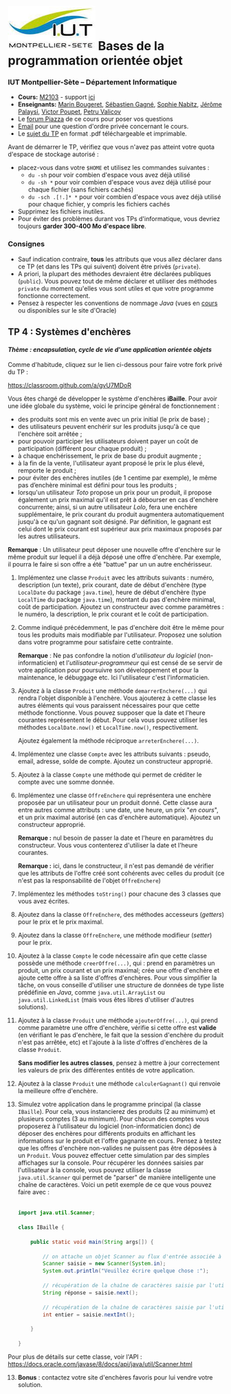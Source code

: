 # ![](ressources/logo.jpeg) Bases de la programmation orientée objet 

### IUT Montpellier-Sète – Département Informatique

* **Cours:** [M2103](http://cache.media.enseignementsup-recherche.gouv.fr/file/25/09/7/PPN_INFORMATIQUE_256097.pdf) - support [ici](https://github.com/IUTInfoMontp-M2103/Ressources)
* **Enseignants:** [Marin Bougeret](mailto:marin.bougeret@umontpellier.fr), [Sébastien Gagné](mailto:sebastien.gagne@umontpellier.fr), [Sophie Nabitz](mailto:sophie.nabitz@univ-avignon.fr), [Jérôme Palaysi](mailto:jerome.palaysi@umontpellier.fr), [Victor Poupet](mailto:victor.poupet@umontpellier.fr), [Petru Valicov](mailto:petru.valicov@umontpellier.fr)
* Le [forum Piazza](https://piazza.com/class/k52c8w685w3210) de ce cours pour poser vos questions
* [Email](mailto:petru.valicov@umontpellier.fr) pour une question d'ordre privée concernant le cours.
* Le [sujet du TP](http://pageperso.lif.univ-mrs.fr/~petru.valicov/Cours/M2103/TP4.pdf) en format .pdf téléchargeable et imprimable.

Avant de démarrer le TP, vérifiez que vous n'avez pas atteint votre quota d'espace de stockage autorisé :

* placez-vous dans votre `$HOME` et utilisez les commandes suivantes :
    * `du -sh` pour voir combien d'espace vous avez déjà utilisé
    * `du -sh *` pour voir combien d'espace vous avez déjà utilisé pour chaque fichier (sans fichiers cachés)
    * `du -sch .[!.]* *` pour voir combien d'espace vous avez déjà utilisé pour chaque fichier, y compris les fichiers cachés
* Supprimez les fichiers inutiles.
* Pour éviter des problèmes durant vos TPs d'informatique, vous devriez toujours **garder 300-400 Mo d'espace libre**.


### Consignes
- Sauf indication contraire, **tous** les attributs que vous allez déclarer dans ce TP (et dans les TPs qui suivent) doivent être privés (`private`).
- A priori, la plupart des méthodes devraient être déclarées publiques (`public`). Vous pouvez tout de même déclarer et utiliser des méthodes `private` du moment qu'elles vous sont utiles et que votre programme fonctionne correctement.
- Pensez à respecter les conventions de nommage *Java* (vues en [cours](http://pageperso.lif.univ-mrs.fr/~petru.valicov/Cours/M2103/BPOO_Generalites_x4.pdf) ou disponibles sur le site d'Oracle)


## TP 4 : Systèmes d'enchères
#### _Thème : encapsulation, cycle de vie d'une application orientée objets_

Comme d'habitude, cliquez sur le lien ci-dessous pour faire votre fork privé du TP :

https://classroom.github.com/a/gvU7MDoR


Vous êtes chargé de développer le système d'enchères **iBaille**. Pour avoir une idée globale du système,
voici le principe général de fonctionnement :

* des produits sont mis en vente avec un prix initial (le prix de base) ;
* des utilisateurs peuvent enchérir sur les produits jusqu'à ce que l'enchère soit arrêtée ;
* pour pouvoir participer les utilisateurs doivent payer un coût de participation (différent pour chaque produit) ;
* à chaque enchérissement, le prix de base du produit augmente ;
* à la fin de la vente, l'utilisateur ayant proposé le prix le plus élevé, remporte le produit ;
* pour éviter des enchères inutiles (de 1 centime par exemple), le même pas d’enchère minimal est défini pour tous les produits ;
* lorsqu'un utilisateur _Toto_ propose un prix pour un produit, il propose également un prix maximal qu'il est prêt à débourser
en cas d'enchère concurrente; ainsi, si un autre utilisateur _Lolo_, fera une enchère supplémentaire, le prix courant du produit
augmentera automatiquement jusqu'à ce qu'un gagnant soit désigné. Par définition, le gagnant est celui dont le prix courant
est supérieur aux prix maximaux proposés par les autres utilisateurs.

**Remarque** : Un utilisateur peut déposer une nouvelle offre d'enchère sur le même produit sur lequel il a déjà déposé une offre d'enchère.
Par exemple, il pourra le faire si son offre a été "battue" par un un autre enchérisseur.



1. Implémentez une classe `Produit` avec les attributs suivants : numéro, description (un texte), prix courant,
date de début d'enchère (type `LocalDate` du package `java.time`), heure de début d'enchère (type `LocalTime` du package
 `java.time`), montant du pas d'enchère minimal, coût de participation. Ajoutez un constructeur avec comme paramètres : le numéro,
  la description, le prix courant et le coût de participation.
 
2. Comme indiqué précédemment, le pas d'enchère doit être le même pour tous les produits mais modifiable par l'utilisateur.
Proposez une solution dans votre programme pour satisfaire cette contrainte.

    **Remarque** : Ne pas confondre la notion d'_utilisateur du logiciel_ (non-informaticien) et l'_utilisateur-programmeur_
qui est censé de se servir de votre application pour poursuivre son développement et pour la maintenance, le débuggage etc.
Ici l'utilisateur c'est l'informaticien.

3. Ajoutez à la classe  `Produit` une méthode `demarrerEnchere(...)` qui rendra l'objet disponible à l'enchère.
Vous ajouterez à cette classe les autres éléments qui vous paraissent nécessaires pour que cette méthode fonctionne.
Vous pouvez supposer que la date et l'heure courantes représentent le début. Pour cela vous pouvez utiliser les méthodes
`LocalDate.now()` et `LocalTime.now()`, respectivement.

    Ajoutez également la méthode réciproque `arreterEnchere(...)`.
 
4. Implémentez une classe `Compte`  avec les attributs suivants : pseudo, email, adresse, solde de compte.
Ajoutez un constructeur approprié.

5. Ajoutez à la classe `Compte` une méthode qui permet de créditer le compte avec une somme donnée.

6. Implémentez une classe `OffreEnchere` qui représentera une enchère proposée par un utilisateur pour un produit donné.
Cette classe aura entre autres comme attributs : une date, une heure, un prix "_en cours_", et un prix maximal autorisé (en cas
d'enchère automatique). Ajoutez un constructeur approprié.

    **Remarque :** nul besoin de passer la date et l'heure en paramètres
     du constructeur. Vous vous contenterez d'utiliser la date et l'heure courantes.
     
    **Remarque :** ici, dans le constructeur, il n'est pas demandé de vérifier que les attributs de l'offre créé sont cohérents avec celles du produit (ce n'est pas la responsabilité de l'objet `OffreEnchere`)
     
7. Implémentez les méthodes `toString()` pour chacune des 3 classes que vous avez écrites.

8. Ajoutez dans la classe `OffreEnchere`, des méthodes accesseurs (_getters_) pour le prix et le prix maximal.

9. Ajoutez dans la classe `OffreEnchere`, une méthode modifieur (_setter_) pour le prix.

10. Ajoutez à la classe `Compte` le code nécessaire afin que cette classe possède une méthode `creerOffre(...)`, qui :
prend en paramètres un produit, un prix courant et un prix maximal;
crée une offre d'enchère et ajoute cette offre à sa liste d'offres d'enchères. Pour vous simplifier la tâche,
on vous conseille d'utiliser une structure de données de type liste prédéfinie en _Java_,
comme `java.util.ArrayList` ou `java.util.LinkedList` (mais vous êtes libres d'utiliser d'autres solutions).

11. Ajoutez à la classe `Produit` une méthode `ajouterOffre(...)`, qui prend comme paramètre une offre d'enchère,
vérifie si cette offre est __valide__ (en vérifiant le pas d'enchère, le fait que la session d'enchère du produit n'est
pas arrêtée, etc) et l'ajoute à la liste d'offres d'enchères de la classe `Produit`.

    **Sans modifier les autres classes**, pensez à mettre à jour correctement les valeurs de prix des différentes entités de votre application.

12. Ajoutez à la classe `Produit` une méthode `calculerGagnant()` qui renvoie la meilleure offre d'enchère.

12. Simulez votre application dans le programme principal (la classe `IBaille`). Pour cela, vous instancierez des produits
(2 au minimum) et plusieurs comptes (3 au minimum). Pour chacun des comptes vous proposerez à l'utilisateur du logiciel
(non-informaticien donc) de déposer des enchères pour différents produits en affichant les informations sur le produit
et l'offre gagnante en cours. Pensez à testez que les offres d'enchère non-valides ne puissent pas être déposées à un `Produit`. Vous pouvez effectuer cette simulation par des simples
affichages sur la console. Pour récupérer les données saisies par l'utilisateur à la console, vous pouvez utiliser la
classe `java.util.Scanner` qui permet de "parser" de manière intelligente une chaîne de caractères.
Voici un petit exemple de ce que vous pouvez faire avec :

    ```java
    
    import java.util.Scanner;
    
    class IBaille {
    
        public static void main(String args[]) {
        
            // on attache un objet Scanner au flux d'entrée associée à la console
            Scanner saisie = new Scanner(System.in);
            System.out.println("Veuillez écrire quelque chose :");
        
            // récupération de la chaîne de caractères saisie par l'utilisateur
            String réponse = saisie.next();
        
            // récupération de la chaîne de caractères saisie par l'utilisateur sous forme d'un nombre entier
            int entier = saisie.nextInt();
           
        }
    
    }
    ```
Pour plus de détails sur cette classe, voir l'API : https://docs.oracle.com/javase/8/docs/api/java/util/Scanner.html


13. **Bonus** : contactez votre site d'enchères favoris pour lui vendre votre solution.
